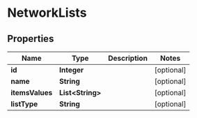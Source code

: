 

# NetworkLists


## Properties

| Name | Type | Description | Notes |
|------------ | ------------- | ------------- | -------------|
|**id** | **Integer** |  |  [optional] |
|**name** | **String** |  |  [optional] |
|**itemsValues** | **List&lt;String&gt;** |  |  [optional] |
|**listType** | **String** |  |  [optional] |



